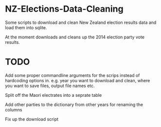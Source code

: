 # NZ-Elections-Data-Cleaning
Some scripts to download and clean New Zealand election results data and load them into sqlite.

At the moment downloads and cleans up the 2014 election party vote results.

# TODO
Add some proper commandline arguments for the scrips 
instead of hardcoding options in. 
e.g. year you want to download and clean, where you want to save files, 
output file names etc.

Split off the Maori electrates into a seprate table

Add other parties to the dictionary from other years for renaming the columns

Fix up the download script







